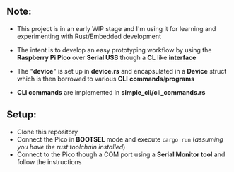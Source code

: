 ## Note:
* This project is in an early WIP stage and I'm using it for learning and experimenting with Rust/Embedded development

* The intent is to develop an easy prototyping workflow by using the **Raspberry Pi Pico** over **Serial USB** though a **CL** like **interface**

* The "**device**" is set up in **device.rs** and encapsulated in a **Device** struct which is then borrowed to various **CLI** **commands**/**programs** 
* **CLI commands** are implemented in **simple_cli/cli_commands.rs**

## Setup:

* Clone this repository
* Connect the Pico in **BOOTSEL** mode and execute `cargo run` (*assuming you have the rust toolchain installed*)
* Connect to the Pico though a COM port using a **Serial Monitor tool** and follow the instructions
